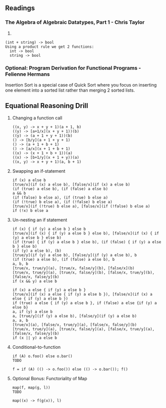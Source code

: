 ## Readings

### The Algebra of Algebraic Datatypes, Part 1 - Chris Taylor

1.
  ```
  (int + string) -> bool
  Using a product rule we get 2 functions:
    int -> bool
    string -> bool
  ```

### Optional: Program Derivation for Functional Programs - Felienne Hermans

Insertion Sort is a special case of Quick Sort where you focus on inserting one element into a sorted list rather than merging 2 sorted lists.

## Equational Reasoning Drill

1. Changing a function call
   ```
   ((x, y) -> x + y + 1)(a + 1, b)
   ((y) -> [a+1/x](x + y + 1))(b)
   ((y) -> (a + 1 + y + 1))(b)
   () -> [b/y](a + 1 + y + 1)
   () -> (a + 1 + b + 1)
   () -> [a/x](x + 1 + b + 1)
   ((x) -> (x + 1 + b + 1))(a)
   ((x) -> [b+1/y](x + 1 + y))(a)
   ((x, y) -> x + y + 1)(a, b + 1)
   ```
1. Swapping an if-statement
   ```
   if (x) a else b
   [true/x](if (x) a else b), [false/x](if (x) a else b)
   (if (true) a else b), (if (false) a else b)
   a && b
   (if (false) b else a), (if (true) b else a)
   (if (!true) b else a), (if (!false) b else a)
   [true/x](if (!true) b else a), [false/x](if (!false) b else a)
   if (!x) b else a
   ```
1. Un-nesting an if statement
   ```
   if (x) { if (y) a else b } else b
   [true/x](if (x) { if (y) a else b } else b), [false/x](if (x) { if (y) a else b } else b)
   (if (true) { if (y) a else b } else b), (if (false) { if (y) a else b } else b)
   (if (y) a else b), (b)
   [true/y](if (y) a else b), [false/y](if (y) a else b), b
   (if (true) a else b), (if (false) a else b), b
   a, b, b
   [true/x, true/y](a), [true/x, false/y](b), [false/x](b)
   [true/x, true/y](a), [true/x, false/y](b), [false/x, true/y](b), [false/x, false/y](b)
   if (x && y) a else b
   ```
   ```
   if (x) a else { if (y) a else b }
   [true/x](if (x) a else { if (y) a else b }), [false/x](if (x) a else { if (y) a else b })
   if (true) a else { if (y) a else b }, if (false) a else {if (y) a else b}
   a, if (y) a else b
   a, [true/y](if (y) a else b), [false/y](if (y) a else b)
   a, a, b
   [true/x](a), [false/x, true/y](a), [false/x, false/y](b)
   [true/x, true/y](a), [true/x, false/y](a), [false/x, true/y](a), [false/x, false/y](b)
   if (x || y) a else b
   ```
1. Conditional-to-function
   ```
   if (A) o.foo() else o.bar()
   TODO
   
   f = if (A) (() -> o.foo()) else (() -> o.bar()); f()
   ```
1. Optional Bonus: Functoriality of Map
   ```
   map(f, map(g, l))
   TODO
   
   map((x) -> f(g(x)), l)
   ```
